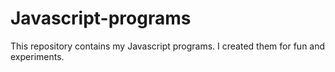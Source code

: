 # Javascript-programs
This repository contains my Javascript programs. I created them for fun and experiments.
